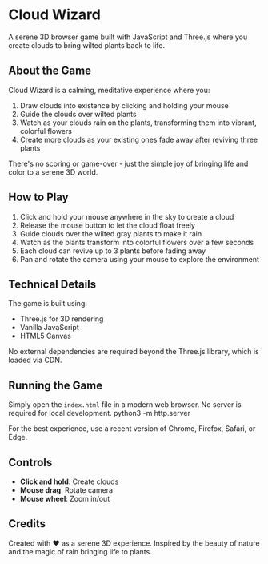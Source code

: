 # Cloud Wizard

A serene 3D browser game built with JavaScript and Three.js where you create clouds to bring wilted plants back to life.

## About the Game

Cloud Wizard is a calming, meditative experience where you:
1. Draw clouds into existence by clicking and holding your mouse
2. Guide the clouds over wilted plants
3. Watch as your clouds rain on the plants, transforming them into vibrant, colorful flowers
4. Create more clouds as your existing ones fade away after reviving three plants

There's no scoring or game-over - just the simple joy of bringing life and color to a serene 3D world.

## How to Play

1. Click and hold your mouse anywhere in the sky to create a cloud
2. Release the mouse button to let the cloud float freely
3. Guide clouds over the wilted gray plants to make it rain
4. Watch as the plants transform into colorful flowers over a few seconds
5. Each cloud can revive up to 3 plants before fading away
6. Pan and rotate the camera using your mouse to explore the environment

## Technical Details

The game is built using:
- Three.js for 3D rendering
- Vanilla JavaScript
- HTML5 Canvas

No external dependencies are required beyond the Three.js library, which is loaded via CDN.

## Running the Game

Simply open the `index.html` file in a modern web browser. No server is required for local development. python3 -m  http.server

For the best experience, use a recent version of Chrome, Firefox, Safari, or Edge.

## Controls

- **Click and hold**: Create clouds
- **Mouse drag**: Rotate camera
- **Mouse wheel**: Zoom in/out

## Credits

Created with ❤️ as a serene 3D experience. Inspired by the beauty of nature and the magic of rain bringing life to plants. 